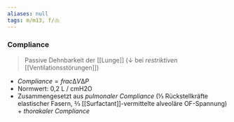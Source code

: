 ```yaml
---
aliases: null
tags: m/m13, f/🫁
---
```

### Compliance
> Passive Dehnbarkeit der [[Lunge]] (↓ bei *restriktiven* [[Ventilationsstörungen]])
- $Compliance = frac{∆V}{∆P}$
- Normwert: 0,2 L / cmH2O
- Zusammengesetzt aus *pulmonaler Compliance* (⅓ Rückstellkräfte elastischer Fasern, ⅔ [[Surfactant]]-vermittelte alveoläre OF-Spannung) + *thorakaler Compliance*
